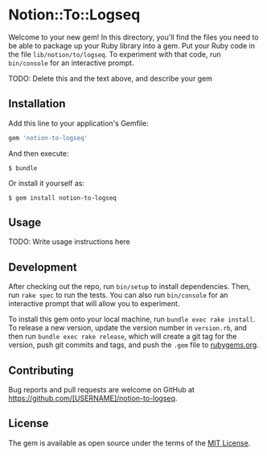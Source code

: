 # Notion::To::Logseq

Welcome to your new gem! In this directory, you'll find the files you need to be able to package up your Ruby library into a gem. Put your Ruby code in the file `lib/notion/to/logseq`. To experiment with that code, run `bin/console` for an interactive prompt.

TODO: Delete this and the text above, and describe your gem

## Installation

Add this line to your application's Gemfile:

```ruby
gem 'notion-to-logseq'
```

And then execute:

    $ bundle

Or install it yourself as:

    $ gem install notion-to-logseq

## Usage

TODO: Write usage instructions here

## Development

After checking out the repo, run `bin/setup` to install dependencies. Then, run `rake spec` to run the tests. You can also run `bin/console` for an interactive prompt that will allow you to experiment.

To install this gem onto your local machine, run `bundle exec rake install`. To release a new version, update the version number in `version.rb`, and then run `bundle exec rake release`, which will create a git tag for the version, push git commits and tags, and push the `.gem` file to [rubygems.org](https://rubygems.org).

## Contributing

Bug reports and pull requests are welcome on GitHub at https://github.com/[USERNAME]/notion-to-logseq.

## License

The gem is available as open source under the terms of the [MIT License](https://opensource.org/licenses/MIT).

